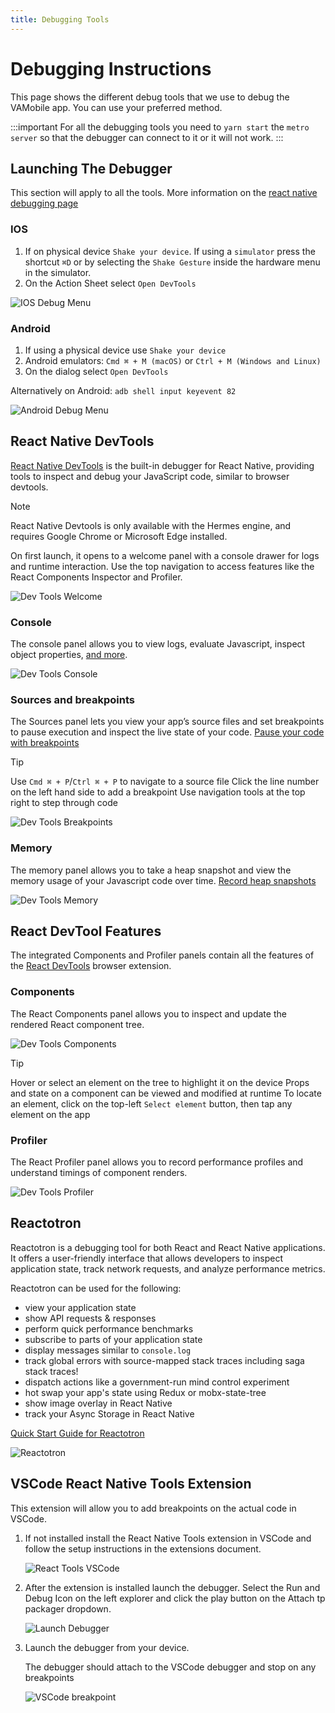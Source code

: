 ```yaml
---
title: Debugging Tools 
---
```


# Debugging Instructions 
This page shows the different debug tools that we use to debug the VAMobile app. You can use your preferred method.

:::important
  For all the debugging tools you need to `yarn start` the `metro server` so that the debugger can  connect to it or it will not work.
:::

## Launching The Debugger 
This section will apply to all the tools. More information on the [react native debugging page](https://reactnative.dev/docs/debugging)

### IOS
   1. If on physical device `Shake your device`. If using a `simulator` press the shortcut  `⌘D` or by selecting the `Shake Gesture` inside the hardware menu in the simulator.
   2. On the Action Sheet select `Open DevTools`

![IOS Debug Menu](/VAMobile/documentation/static/img/debuggingToolsImage/ios-debug-dialog.png) 

### Android
   1. If using a physical device use `Shake your device`
   2. Android emulators: `Cmd ⌘ + M (macOS)` or `Ctrl + M (Windows and Linux)`
   3. On the dialog select `Open DevTools`

Alternatively on Android: `adb shell input keyevent 82`

![Android Debug Menu](/VAMobile/documentation/static/img/debuggingToolsImage/android-debug-dialog.png) 
   

## React Native DevTools
[React Native DevTools](https://reactnative.dev/docs/react-native-devtools) is the built-in debugger for React Native, providing tools to inspect and debug your JavaScript code, similar to browser devtools.

> [!NOTE]  
> React Native Devtools is only available with the Hermes engine, and requires Google Chrome or Microsoft Edge installed.

On first launch, it opens to a welcome panel with a console drawer for logs and runtime interaction. Use the top navigation to access features like the React Components Inspector and Profiler.

![Dev Tools Welcome](/VAMobile/documentation/static/img/debuggingToolsImage/dev-tools-welcome.png)

### Console
The console panel allows you to view logs, evaluate Javascript, inspect object properties, [and more](https://developer.chrome.com/docs/devtools/console/reference). 

![Dev Tools Console](/VAMobile/documentation/static/img/debuggingToolsImage/dev-tools-console.png)

### Sources and breakpoints
The Sources panel lets you view your app’s source files and set breakpoints to pause execution and inspect the live state of your code.
[Pause your code with breakpoints](https://developer.chrome.com/docs/devtools/javascript/breakpoints)

> [!TIP]  
> Use `Cmd ⌘ + P`/`Ctrl ⌘ + P` to navigate to a source file
> Click the line number on the left hand side to add a breakpoint
> Use navigation tools at the top right to step through code
> 
![Dev Tools Breakpoints](/VAMobile/documentation/static/img/debuggingToolsImage/dev-tools-breakpoints.png)

### Memory
The memory panel allows you to take a heap snapshot and view the memory usage of your Javascript code over time.
[Record heap snapshots](https://developer.chrome.com/docs/devtools/memory-problems/heap-snapshots)

![Dev Tools Memory](/VAMobile/documentation/static/img/debuggingToolsImage/dev-tools-memory.png)

## React DevTool Features
The integrated Components and Profiler panels contain all the features of the [React DevTools](https://react.dev/learn/react-developer-tools) browser extension.

### Components
The React Components panel allows you to inspect and update the rendered React component tree.

![Dev Tools Components](/VAMobile/documentation/static/img/debuggingToolsImage/dev-tools-components.png)

> [!TIP]
> Hover or select an element on the tree to highlight it on the device
> Props and state on a component can be viewed and modified at runtime
> To locate an element, click on the top-left `Select element` button, then tap any element on the app


### Profiler
The React Profiler panel allows you to record performance profiles and understand timings of component renders.

![Dev Tools Profiler](/VAMobile/documentation/static/img/debuggingToolsImage/dev-tools-profiler.png)

## Reactotron
Reactotron is a debugging tool for both React and React Native applications. It offers a user-friendly interface that allows developers to inspect application state, track network requests, and analyze performance metrics.

Reactotron can be used for the following:
- view your application state
- show API requests & responses
- perform quick performance benchmarks
- subscribe to parts of your application state
- display messages similar to `console.log`
- track global errors with source-mapped stack traces including saga stack traces!
- dispatch actions like a government-run mind control experiment
- hot swap your app's state using Redux or mobx-state-tree
- show image overlay in React Native
- track your Async Storage in React Native

[Quick Start Guide for Reactotron](https://docs.infinite.red/reactotron/quick-start/react-native/)

![Reactotron](/VAMobile/documentation/static/img/debuggingToolsImage/reactotron-example.jpg)


## VSCode React Native Tools Extension
 This extension will allow you to add breakpoints on the actual code in VSCode.

 1. If not installed install the React Native Tools extension in VSCode and follow the setup instructions in the extensions document.

    ![React Tools VSCode](/img/debuggingToolsImage/vscode-react-tools-ext.png) 

2. After the extension is installed launch the debugger. Select the Run and Debug Icon on the left explorer and click the play button on the Attach tp packager dropdown.

    ![Launch Debugger](/img/debuggingToolsImage/vscode-launch-debugger.png) 

3. Launch the debugger from your device.

    The debugger should attach to the VSCode debugger and stop on any breakpoints

    ![VSCode breakpoint](/img/debuggingToolsImage/vscode-debugger-breakpoint.png) 


    
    



